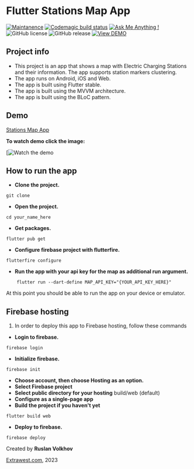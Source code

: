 # Flutter Stations Map App

[![Maintanence](https://img.shields.io/badge/Maintenance-yes%3F-blue.svg)]()
[![Codemagic build status](https://api.codemagic.io/apps/63905b4f2551810eda63638f/63905b4f2551810eda63638e/status_badge.svg)](https://codemagic.io/app/63fc69846e27169aa2005e16/build/6405abad783b638b2c4582ce)
[![Ask Me Anything !](https://img.shields.io/badge/Ask%20me-anything-1abc9c.svg)]()
![GitHub license](https://img.shields.io/github/license/Naereen/StrapDown.js.svg)
![GitHub release](https://img.shields.io/badge/release-v1.0.0-blue)
[![View DEMO](https://img.shields.io/badge/VIEW-DEMO-lightgreen.svg)](https://volkhov-map.web.app)

## Project info 
- This project is an app that shows a map with Electric Charging Stations and their information. The app supports station markers clustering.
- The app runs on Android, iOS and Web.
- The app is built using Flutter stable.
- The app is built using the MVVM architecture.
- The app is built using the BLoC pattern.

## Demo
[Stations Map App](https://volkhov-map.web.app)


**To watch demo click the image:**

[![Watch the demo]()

## How to run the app
- **Clone the project.**
```shell
git clone 
```
- **Open the project.**
```shell
cd your_name_here
```
- **Get packages.**
```shell
flutter pub get
```
- **Configure firebase project with flutterfire.**
```shell
flutterfire configure
```
- **Run the app with your api key for the map as additional run argument.**
```
    flutter run --dart-define MAP_API_KEY="{YOUR_API_KEY_HERE}"
```

At this point you should be able to run the app on your device or emulator.

## Firebase hosting

1. In order to deploy this app to Firebase hosting, follow these commands

- **Login to firebase.**
```shell
firebase login
```
- **Initialize firebase.**
```shell
firebase init
```
- **Choose account, then choose Hosting as an option.**
- **Select Firebase project**
- **Select public directory for your hosting**
build/web (default)
- **Configure as a single-page app**
- **Build the project if you haven't yet**
```shell
flutter build web
```
- **Deploy to firebase.**
```shell
firebase deploy
```


Created by **Ruslan Volkhov**

[Extrawest.com](https://www.extrawest.com), 2023

